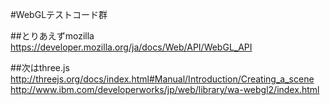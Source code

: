 #WebGLテストコード群

##とりあえずmozilla
https://developer.mozilla.org/ja/docs/Web/API/WebGL_API

##次はthree.js
http://threejs.org/docs/index.html#Manual/Introduction/Creating_a_scene
http://www.ibm.com/developerworks/jp/web/library/wa-webgl2/index.html
